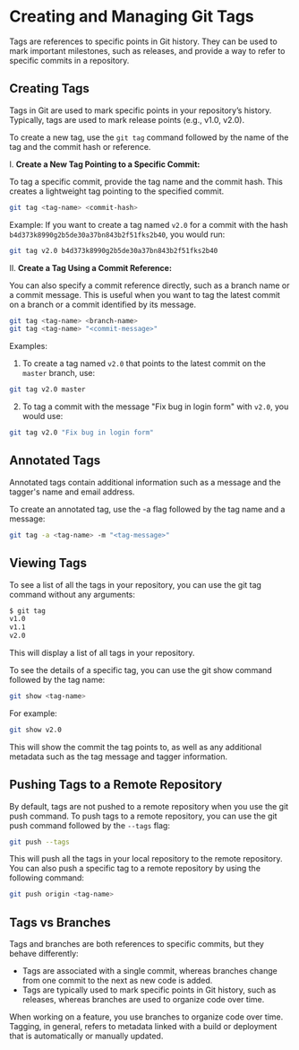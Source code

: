# Creating and Managing Git Tags

Tags are references to specific points in Git history. They can be used to mark important milestones, such as releases, and provide a way to refer to specific commits in a repository.

## Creating Tags

Tags in Git are used to mark specific points in your repository’s history. Typically, tags are used to mark release points (e.g., v1.0, v2.0).

To create a new tag, use the `git tag` command followed by the name of the tag and the commit hash or reference.

I. **Create a New Tag Pointing to a Specific Commit:**

To tag a specific commit, provide the tag name and the commit hash. This creates a lightweight tag pointing to the specified commit.

```bash
git tag <tag-name> <commit-hash>
```

Example: If you want to create a tag named `v2.0` for a commit with the hash `b4d373k8990g2b5de30a37bn843b2f51fks2b40`, you would run:

```bash
git tag v2.0 b4d373k8990g2b5de30a37bn843b2f51fks2b40
```

II. **Create a Tag Using a Commit Reference:**

You can also specify a commit reference directly, such as a branch name or a commit message. This is useful when you want to tag the latest commit on a branch or a commit identified by its message.

```bash
git tag <tag-name> <branch-name>
git tag <tag-name> "<commit-message>"
```

Examples:

1. To create a tag named `v2.0` that points to the latest commit on the `master` branch, use:

```bash
git tag v2.0 master
```

2. To tag a commit with the message "Fix bug in login form" with `v2.0`, you would use:

```bash
git tag v2.0 "Fix bug in login form"
```

## Annotated Tags

Annotated tags contain additional information such as a message and the tagger's name and email address.

To create an annotated tag, use the -a flag followed by the tag name and a message:

```bash
git tag -a <tag-name> -m "<tag-message>"
```

## Viewing Tags

To see a list of all the tags in your repository, you can use the git tag command without any arguments:

```bash
$ git tag
v1.0
v1.1
v2.0
```

This will display a list of all tags in your repository.

To see the details of a specific tag, you can use the git show command followed by the tag name:

```bash
git show <tag-name>
```

For example: 

```bash
git show v2.0
```

This will show the commit the tag points to, as well as any additional metadata such as the tag message and tagger information.

## Pushing Tags to a Remote Repository

By default, tags are not pushed to a remote repository when you use the git push command. To push tags to a remote repository, you can use the git push command followed by the `--tags` flag:

```bash
git push --tags
```

This will push all the tags in your local repository to the remote repository.
You can also push a specific tag to a remote repository by using the following command:

```bash
git push origin <tag-name>
```

## Tags vs Branches

Tags and branches are both references to specific commits, but they behave differently:

* Tags are associated with a single commit, whereas branches change from one commit to the next as new code is added.
* Tags are typically used to mark specific points in Git history, such as releases, whereas branches are used to organize code over time.

When working on a feature, you use branches to organize code over time. Tagging, in general, refers to metadata linked with a build or deployment that is automatically or manually updated.
